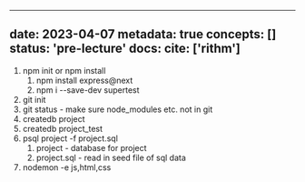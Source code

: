 
---
date: 2023-04-07
metadata: true
concepts: []
status: 'pre-lecture'
docs: 
cite: ['rithm']
---

1. npm init or npm install
	1. npm install express@next
	2. npm i --save-dev supertest
2. git init
3. git status - make sure node_modules etc. not in git
4. createdb project
5. createdb project_test
6. psql project -f project.sql
	1. project - database for project
	2. project.sql - read in seed file of sql data
7.  nodemon -e js,html,css
